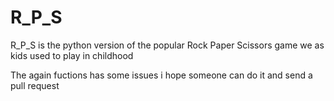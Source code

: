 # R_P_S


R_P_S is the python version of the popular Rock Paper Scissors game we as kids used to play in childhood




The again fuctions has some issues i hope someone can do it and send a pull request
